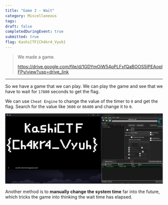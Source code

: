 ```yaml
---
title: "Game 2 - Wait"
category: Miscellaneous
tags: 
draft: false
completedDuringEvent: true
submitted: true
flag: KashiCTF{Ch4kr4_Vyuh}
---
```

> We made a game.
>
> https://drive.google.com/file/d/1GDYmOiW54pPLFxfQaBOOS5IPEAoplFPy/view?usp=drive_link

---

So we have a game that we can play. We can play the game and see that we have to wait for `17800` seconds to get the flag.

We can use `Cheat Engine` to change the value of the timer to `0` and get the flag. Search for the value like `3600` or `86400` and change it to `0`.

![alt text](image.png)

Another method is to **manually change the system time** far into the future, which tricks the game into thinking the wait time has elapsed.
